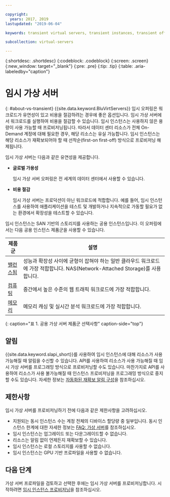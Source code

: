 ```yaml
---

copyright:
  years: 2017, 2019
lastupdated: "2019-06-04"

keywords: transient virtual servers, transient instances, transient offering, cost savings

subcollection: virtual-servers

---
```


{:shortdesc: .shortdesc}
{:codeblock: .codeblock}
{:screen: .screen}
{:new_window: target="_blank"}
{:pre: .pre}
{:tip: .tip}
{:table: .aria-labeledby="caption"}

# 임시 가상 서버
{: #about-vs-transient}
{{site.data.keyword.BluVirtServers}} 임시 오퍼링은 워크로드가 유연성이 있고 비용을 절감하려는 경우에 좋은 옵션입니다. 임시 가상 서버에서 워크로드를 실행하여 비용을 절감할 수 있습니다. 임시 인스턴스는 사용하지 않은 용량이 사용 가능할 때 프로비저닝됩니다. 따라서 데이터 센터 리소스가 전체 On-Demand 계정에 대해 필요한 경우, 해당 리소스는 유실 가능합니다. 임시 인스턴스는 해당 리소스가 재확보되어야 할 때 선착순(first-on first-off) 방식으로 프로비저닝 해제됩니다.   

임시 가상 서버는 다음과 같은 유연성을 제공합니다.

* **글로벌 가용성**

    임시 가상 서버 오퍼링은 전 세계의 데이터 센터에서 사용할 수 있습니다.

* **비용 절감**

    임시 가상 서버는 프로덕션이 아닌 워크로드에 적합합니다. 예를 들어, 임시 인스턴스를 사용하여 애플리케이션을 테스트 및 개발하거나 지속적으로 가동할 필요가 없는 환경에서 확장성을 테스트할 수 있습니다.

임시 인스턴스는 SAN 기반의 스토리지를 사용하는 공용 인스턴스입니다. 이 오퍼링에서는 다음 공용 인스턴스 제품군을 사용할 수 있습니다. 

| 제품군 |설명                                                                                              |
| ----------------------- | -------------------------------------------------------------------------------------------------------- | 
|[밸런스됨](/docs/vsi?topic=virtual-servers-about-virtual-server-profiles#balanced) |성능과 확장성 사이에 균형이 잡혀야 하는 일반 클라우드 워크로드에 가장 적합합니다. NAS(Network-Attached Storage)를 사용합니다.|
|[컴퓨팅](/docs/vsi?topic=virtual-servers-about-virtual-server-profiles#compute) |중간에서 높은 수준의 웹 트래픽 워크로드에 가장 적합합니다.|
|[메모리](/docs/vsi?topic=virtual-servers-about-virtual-server-profiles#memory)  |메모리 캐싱 및 실시간 분석 워크로드에 가장 적합합니다. |
{: caption="표 1. 공용 가상 서버 제품군 선택사항" caption-side="top"}

## 알림
{{site.data.keyword.slapi_short}}를 사용하여 임시 인스턴스에 대해 리소스가 사용 가능해질 때 알림을 수신할 수 있습니다. API를 사용하여 리소스가 사용 가능해질 때 임시 가상 서버를 프로그래밍 방식으로 프로비저닝할 수도 있습니다. 마찬가지로 API를 사용하여 리소스가 사용 불가능해질 때 인스턴스 프로비저닝을 프로그래밍 방식으로 중지할 수도 있습니다. 자세한 정보는 [자동화된 재확보 알림 구성](/docs/vsi?topic=virtual-servers-configuring-notifications-for-reclaims-of-transient-virtual-servers#configuring-notifications-for-reclaims-of-transient-virtual-servers)을 참조하십시오.  

## 제한사항
임시 가상 서버를 프로비저닝하기 전에 다음과 같은 제한사항을 고려하십시오.

* 지원되는 동시 인스턴스 수는 계정 전체의 디바이스 할당량 중 일부입니다. 동시 인스턴스 한계에 대한 자세한 정보는 [FAQ: 가상 서버](/docs/vsi?topic=virtual-servers-faqs-virtual-servers#faqs-virtual-servers)를 참조하십시오.
* 임시 인스턴스는 업그레이드 또는 다운그레이드할 수 없습니다.
* 리소스는 알림 없이 언제든지 재확보할 수 있습니다.
* 임시 인스턴스는 로컬 스토리지를 사용할 수 없습니다.
* 임시 인스턴스는 GPU 기반 프로파일을 사용할 수 없습니다.


## 다음 단계

가상 서버 프로파일을 검토하고 선택한 후에는 임시 가상 서버를 프로비저닝합니다. 시작하려면 [임시 인스턴스 프로비저닝](/docs/vsi?topic=virtual-servers-ordering-vs-transient#ordering-vs-transient)을 참조하십시오.

